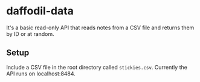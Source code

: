 # daffodil-data

It's a basic read-only API that reads notes from a CSV file and returns them by ID or at random.

## Setup
Include a CSV file in the root directory called `stickies.csv`. Currently the API runs on localhost:8484.
